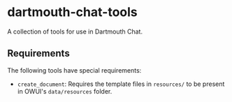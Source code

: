 # dartmouth-chat-tools
A collection of tools for use in Dartmouth Chat.

## Requirements

The following tools have special requirements:

- `create_document`: Requires the template files in `resources/` to be present in OWUI's `data/resources` folder.
